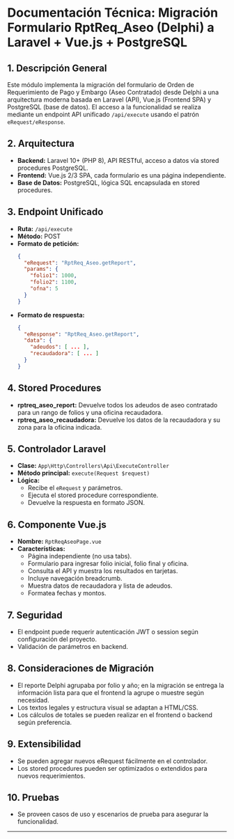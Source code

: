 # Documentación Técnica: Migración Formulario RptReq_Aseo (Delphi) a Laravel + Vue.js + PostgreSQL

## 1. Descripción General
Este módulo implementa la migración del formulario de Orden de Requerimiento de Pago y Embargo (Aseo Contratado) desde Delphi a una arquitectura moderna basada en Laravel (API), Vue.js (Frontend SPA) y PostgreSQL (base de datos). El acceso a la funcionalidad se realiza mediante un endpoint API unificado `/api/execute` usando el patrón `eRequest/eResponse`.

## 2. Arquitectura
- **Backend:** Laravel 10+ (PHP 8), API RESTful, acceso a datos vía stored procedures PostgreSQL.
- **Frontend:** Vue.js 2/3 SPA, cada formulario es una página independiente.
- **Base de Datos:** PostgreSQL, lógica SQL encapsulada en stored procedures.

## 3. Endpoint Unificado
- **Ruta:** `/api/execute`
- **Método:** POST
- **Formato de petición:**
  ```json
  {
    "eRequest": "RptReq_Aseo.getReport",
    "params": {
      "folio1": 1000,
      "folio2": 1100,
      "ofna": 5
    }
  }
  ```
- **Formato de respuesta:**
  ```json
  {
    "eResponse": "RptReq_Aseo.getReport",
    "data": {
      "adeudos": [ ... ],
      "recaudadora": [ ... ]
    }
  }
  ```

## 4. Stored Procedures
- **rptreq_aseo_report:** Devuelve todos los adeudos de aseo contratado para un rango de folios y una oficina recaudadora.
- **rptreq_aseo_recaudadora:** Devuelve los datos de la recaudadora y su zona para la oficina indicada.

## 5. Controlador Laravel
- **Clase:** `App\Http\Controllers\Api\ExecuteController`
- **Método principal:** `execute(Request $request)`
- **Lógica:**
  - Recibe el `eRequest` y parámetros.
  - Ejecuta el stored procedure correspondiente.
  - Devuelve la respuesta en formato JSON.

## 6. Componente Vue.js
- **Nombre:** `RptReqAseoPage.vue`
- **Características:**
  - Página independiente (no usa tabs).
  - Formulario para ingresar folio inicial, folio final y oficina.
  - Consulta el API y muestra los resultados en tarjetas.
  - Incluye navegación breadcrumb.
  - Muestra datos de recaudadora y lista de adeudos.
  - Formatea fechas y montos.

## 7. Seguridad
- El endpoint puede requerir autenticación JWT o session según configuración del proyecto.
- Validación de parámetros en backend.

## 8. Consideraciones de Migración
- El reporte Delphi agrupaba por folio y año; en la migración se entrega la información lista para que el frontend la agrupe o muestre según necesidad.
- Los textos legales y estructura visual se adaptan a HTML/CSS.
- Los cálculos de totales se pueden realizar en el frontend o backend según preferencia.

## 9. Extensibilidad
- Se pueden agregar nuevos eRequest fácilmente en el controlador.
- Los stored procedures pueden ser optimizados o extendidos para nuevos requerimientos.

## 10. Pruebas
- Se proveen casos de uso y escenarios de prueba para asegurar la funcionalidad.

---
